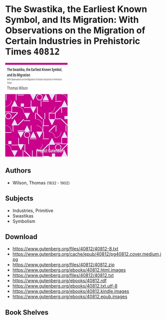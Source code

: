# The Swastika, the Earliest Known Symbol, and Its Migration: With Observations on the Migration of Certain Industries in Prehistoric Times <kbd>40812</kbd>

![](./cover.medium.jpg "")

## Authors


 - Wilson, Thomas <small>(1832 - 1902)</small>

## Subjects


 - Industries, Primitive
 - Swastikas
 - Symbolism

## Download


 - https://www.gutenberg.org/files/40812/40812-8.txt
 - https://www.gutenberg.org/cache/epub/40812/pg40812.cover.medium.jpg
 - https://www.gutenberg.org/files/40812/40812.zip
 - https://www.gutenberg.org/ebooks/40812.html.images
 - https://www.gutenberg.org/files/40812/40812.txt
 - https://www.gutenberg.org/ebooks/40812.rdf
 - https://www.gutenberg.org/ebooks/40812.txt.utf-8
 - https://www.gutenberg.org/ebooks/40812.kindle.images
 - https://www.gutenberg.org/ebooks/40812.epub.images

## Book Shelves


